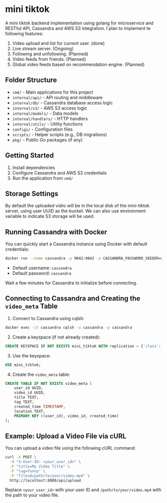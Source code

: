 # mini tiktok

A mini tiktok backend implementation using golang for microservice and RESTful API,  Cassandra and AWS S3 integration.
I plan to implement te following features:

1. Video upload and list for current user. (done)
2. Live stream server. (Ongoing)
3. Following and unfollowing. (Planned)
4. Video feeds from friends. (Planned)
5. Global video feeds based on recommendation engine. (Planned)

## Folder Structure

- `cmd/` - Main applications for this project
- `internal/api/` - API routing and middleware
- `internal/db/` - Cassandra database access logic
- `internal/s3/` - AWS S3 access logic
- `internal/models/` - Data models
- `internal/handlers/` - HTTP handlers
- `internal/utils/` - Utility functions
- `configs/` - Configuration files
- `scripts/` - Helper scripts (e.g., DB migrations)
- `pkg/` - Public Go packages (if any)

## Getting Started

1. Install dependencies
2. Configure Cassandra and AWS S3 credentials
3. Run the application from `cmd/`

## Storage Settings

By default the uploaded vidro will be in the local disk of the mini-tiktok server, using user UUID as the bucket.
We can also use environment variable to indicate S3 storage will be used.

## Running Cassandra with Docker

You can quickly start a Cassandra instance using Docker with default credentials:

```sh
docker run --name cassandra -p 9042:9042 -e CASSANDRA_PASSWORD_SEEDER=yes -e CASSANDRA_USER=cassandra -e CASSANDRA_PASSWORD=cassandra -d cassandra:latest
```

- Default username: `cassandra`
- Default password: `cassandra`

Wait a few minutes for Cassandra to initialize before connecting.

## Connecting to Cassandra and Creating the `video_meta` Table

1. Connect to Cassandra using cqlsh:

```sh
docker exec -it cassandra cqlsh -u cassandra -p cassandra
```

2. Create a keyspace (if not already created):

```sql
CREATE KEYSPACE IF NOT EXISTS mini_tiktok WITH replication = {'class': 'SimpleStrategy', 'replication_factor': 1};
```

3. Use the keyspace:

```sql
USE mini_tiktok;
```

4. Create the `video_meta` table:

```sql
CREATE TABLE IF NOT EXISTS video_meta (
    user_id UUID,
    video_id UUID,
    title TEXT,
    tag TEXT,
    created_time TIMESTAMP,
    location TEXT,
    PRIMARY KEY ((user_id), video_id, created_time)
);
```

## Example: Upload a Video File via cURL

You can upload a video file using the following cURL command:

```sh
curl -X POST \
  -H "X-User-ID: <your_user_id>" \
  -F "title=My Video Title" \
  -F "tag=funny" \
  -F "file=@/path/to/your/video.mp4" \
  http://localhost:8080/api/upload
```

Replace `<your_user_id>` with your user ID and `/path/to/your/video.mp4` with the path to your video file.
